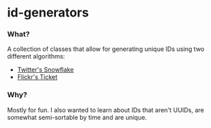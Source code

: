 # id-generators
 
### What?
A collection of classes that allow for generating unique IDs using two different algorithms:
- [Twitter's Snowflake][1]
- [Flickr's Ticket][2]

### Why?
Mostly for fun. I also wanted to learn about IDs that aren't UUIDs, are somewhat semi-sortable by time and are unique.

[1]: https://en.wikipedia.org/wiki/Snowflake_ID
[2]: https://code.flickr.net/2010/02/08/ticket-servers-distributed-unique-primary-keys-on-the-cheap/